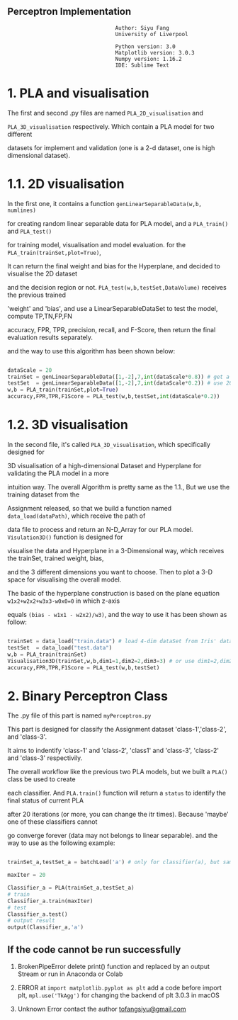 ## Perceptron Implementation ## 

								      Author: Siyu Fang 
								      University of Liverpool

								      Python version: 3.0
								      Matplotlib version: 3.0.3
								      Numpy version: 1.16.2
								      IDE: Sublime Text

# 1. PLA and visualisation

The first and second .py files are named `PLA_2D_visualisation` and 

`PLA_3D_visualisation` respectively. Which contain a PLA model for two different 

datasets for implement and validation (one is a 2-d dataset, one is high dimensional dataset). 

# 1.1. 2D visualisation

In the first one, it contains a function `genLinearSeparableData(w,b, numlines)` 

for creating random linear separable data for PLA model, and a `PLA_train()` and `PLA_test()`

for training model, visualisation and model evaluation. for the `PLA_train(trainSet,plot=True)`,

It can return the final weight and bias for the Hyperplane, and decided to visualise the 2D dataset

and the decision region or not. `PLA_test(w,b,testSet,DataVolume)` receives the previous trained 

'weight' and 'bias', and use a LinearSeparableDataSet to test the model, compute TP,TN,FP,FN

accuracy, FPR, TPR, precision, recall, and F-Score, then return the final evaluation results separately.

and the way to use this algorithm has been shown below: 

```python

dataScale = 20
trainSet = genLinearSeparableData([1,-2],7,int(dataScale*0.8)) # get a 2-dim vector data set
testSet  = genLinearSeparableData([1,-2],7,int(dataScale*0.2)) # use 20 percent for testing
w,b = PLA_train(trainSet,plot=True) 
accuracy,FPR,TPR,F1Score = PLA_test(w,b,testSet,int(dataScale*0.2))

```

# 1.2. 3D visualisation

In the second file, it's called `PLA_3D_visualisation`, which specifically designed for

3D visualisation of a high-dimensional Dataset and Hyperplane for validating the PLA model in a more 

intuition way. The overall Algorithm is pretty same as the 1.1., But we use the training dataset from the

Assignment released, so that we build a function named `data_load(dataPath)`, which receive the path of 

data file to process and return an N-D_Array for our PLA model. `Visulation3D()` function is designed for 

visualise the data and Hyperplane in a 3-Dimensional way, which receives the trainSet, trained weight, bias,

and the 3 different dimensions you want to choose. Then to plot a 3-D space for visualising the overall model.

The basic of the hyperplane construction is based on the plane equation `w1x2+w2x2+w3x3-w0x0=0` in which z-axis

equals `(bias - w1x1 - w2x2)/w3)`, and the way to use it has been shown as follow:

```python

trainSet = data_load("train.data") # load 4-dim dataSet from Iris' data
testSet  = data_load("test.data")
w,b = PLA_train(trainSet)
Visualisation3D(trainSet,w,b,dim1=1,dim2=2,dim3=3) # or use dim1=2,dim2=3,dim3=4
accuracy,FPR,TPR,F1Score = PLA_test(w,b,testSet)

```

# 2. Binary Perceptron Class

The .py file of this part is named `myPerceptron.py`

This part is designed for classify the Assignment dataset 'class-1','class-2', and 'class-3'.

It aims to indentify 'class-1' and 'class-2', 'class1' and 'class-3', 'class-2' and 'class-3' respectivily.

The overall workflow like the previous two PLA models, but we built a `PLA()` class be used to create 

each classifier. And `PLA.train()` function will return a `status` to identify the final status of current PLA 

after 20 iterations (or more, you can change the itr times). Because 'maybe' one of these classifiers cannot

go converge forever (data may not belongs to linear separable). and the way to use as the following example:

```python

trainSet_a,testSet_a = batchLoad('a') # only for classifier(a), but samiliar to (b) and (c)

maxIter = 20

Classifier_a = PLA(trainSet_a,testSet_a)
# train
Classifier_a.train(maxIter) 
# test
Classifier_a.test()
# output result
output(Classifier_a,'a')

```


## If the code cannot be run successfully ##

1. BrokenPipeError
	delete print() function and replaced by an output Stream or run in Anaconda or Colab

2. ERROR at `import matplotlib.pyplot as plt`
	add a code before import plt, `mpl.use('TkAgg')` for changing the backend of plt 3.0.3 in macOS

3. Unknown Error
	contact the author tofangsiyu@gmail.com



